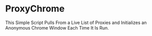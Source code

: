 # ProxyChrome
This Simple Script Pulls From a Live List of Proxies and Initializes an Anonymous Chrome Window Each Time It Is Run.
